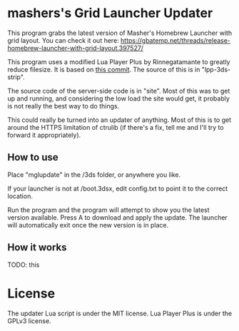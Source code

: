# mashers's Grid Launcher Updater
This program grabs the latest version of Masher's Homebrew Launcher with grid layout. You can check it out here: https://gbatemp.net/threads/release-homebrew-launcher-with-grid-layout.397527/

This program uses a modified Lua Player Plus by Rinnegatamante to greatly reduce filesize. It is based on [this commit](https://github.com/Rinnegatamante/lpp-3ds/tree/312125395509486ddac02512a3594f8a904ebb75). The source of this is in "lpp-3ds-strip".

The source code of the server-side code is in "site". Most of this was to get up and running, and considering the low load the site would get, it probably is not really the best way to do things.

This could really be turned into an updater of anything. Most of this is to get around the HTTPS limitation of ctrulib (if there's a fix, tell me and I'll try to forward it appropriately).

## How to use
Place "mglupdate" in the /3ds folder, or anywhere you like.

If your launcher is not at /boot.3dsx, edit config.txt to point it to the correct location.

Run the program and the program will attempt to show you the latest version available. Press A to download and apply the update. The launcher will automatically exit once the new version is in place.

## How it works
TODO: this

# License
The updater Lua script is under the MIT license. Lua Player Plus is under the GPLv3 license.

